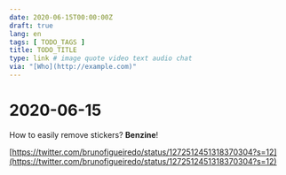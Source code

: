 ```yaml
---
date: 2020-06-15T00:00:00Z
draft: true
lang: en
tags: [ TODO_TAGS ]
title: TODO_TITLE
type: link # image quote video text audio chat
via: "[Who](http://example.com)"
---
```



# 2020-06-15

How to easily remove stickers? **Benzine**!

[https://twitter.com/brunofigueiredo/status/1272512451318370304?s=12](https://twitter.com/brunofigueiredo/status/1272512451318370304?s=12)

